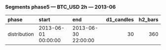 ### Segments phase5 — BTC_USD 2h — 2013-06

| phase        | start               | end                 |   d1_candles |   h2_bars |
|:-------------|:--------------------|:--------------------|-------------:|----------:|
| distribution | 2013-06-01 00:00:00 | 2013-06-30 22:00:00 |           30 |       360 |